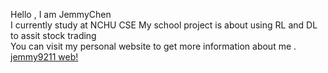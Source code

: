 Hello , I am JemmyChen   
I currently study at NCHU CSE 
My school project is about using RL and DL to assit stock trading  
You can visit my personal website to get more information about me .   
[jemmy9211 web!](http://jemmy9211.github.io)  

<!---
jemmy9211/jemmy9211 is a ✨ special ✨ repository because its `README.md` (this file) appears on your GitHub profile.
You can click the Preview link to take a look at your changes.
--->
